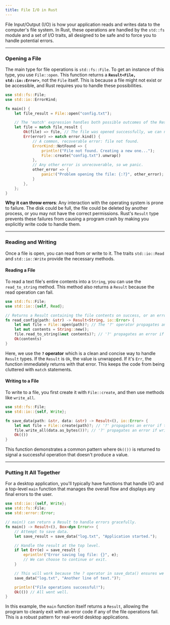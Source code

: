 ```yaml
---
title: File I/O in Rust
---
```


File Input/Output (I/O) is how your application reads and writes data to the computer's file system. In Rust, these operations are handled by the `std::fs` module and a set of I/O traits, all designed to be safe and to force you to handle potential errors.

---

### Opening a File

The main type for file operations is `std::fs::File`. To get an instance of this type, you use `File::open`. This function returns a **`Result<File, std::io::Error>`**, not the `File` itself. This is because a file might not exist or be accessible, and Rust requires you to handle these possibilities.

```rust
use std::fs::File;
use std::io::ErrorKind;

fn main() {
    let file_result = File::open("config.txt");

    // The 'match' expression handles both possible outcomes of the Result.
    let file = match file_result {
        Ok(file) => file, // The file was opened successfully, we can now use it.
        Err(error) => match error.kind() {
            // A common, recoverable error: file not found.
            ErrorKind::NotFound => {
                println!("File not found. Creating a new one...");
                File::create("config.txt").unwrap()
            },
            // Any other error is unrecoverable, so we panic.
            other_error => {
                panic!("Problem opening the file: {:?}", other_error);
            }
        },
    };
}
```

**Why it can throw errors**: Any interaction with the operating system is prone to failure. The disk could be full, the file could be deleted by another process, or you may not have the correct permissions. Rust's `Result` type prevents these failures from causing a program crash by making you explicitly write code to handle them.

---

### Reading and Writing

Once a file is open, you can read from or write to it. The traits `std::io::Read` and `std::io::Write` provide the necessary methods.

#### Reading a File

To read a text file's entire contents into a `String`, you can use the `read_to_string` method. This method also returns a `Result` because the read operation can fail.

```rust
use std::fs::File;
use std::io::{self, Read};

// Returns a Result containing the file contents on success, or an error on failure.
fn read_config(path: &str) -> Result<String, io::Error> {
    let mut file = File::open(path)?; // The '?' operator propagates an error if the file can't be opened.
    let mut contents = String::new();
    file.read_to_string(&mut contents)?; // '?' propagates an error if reading fails.
    Ok(contents)
}
```

Here, we use the **`?` operator** which is a clean and concise way to handle `Result` types. If the `Result` is `Ok`, the value is unwrapped. If it's `Err`, the function immediately returns with that error. This keeps the code from being cluttered with `match` statements.

#### Writing to a File

To write to a file, you first create it with `File::create`, and then use methods like `write_all`.

```rust
use std::fs::File;
use std::io::{self, Write};

fn save_data(path: &str, data: &str) -> Result<(), io::Error> {
    let mut file = File::create(path)?; // '?' propagates an error if the file can't be created.
    file.write_all(data.as_bytes())?; // '?' propagates an error if writing fails.
    Ok(())
}
```

This function demonstrates a common pattern where `Ok(())` is returned to signal a successful operation that doesn't produce a value.

---

### Putting It All Together

For a desktop application, you'll typically have functions that handle I/O and a top-level `main` function that manages the overall flow and displays any final errors to the user.

```rust
use std::io::{self, Write};
use std::fs::File;
use std::error::Error;

// main() can return a Result to handle errors gracefully.
fn main() -> Result<(), Box<dyn Error>> {
    // Attempt to save data.
    let save_result = save_data("log.txt", "Application started.");

    // Handle the result at the top level.
    if let Err(e) = save_result {
        eprintln!("Error saving log file: {}", e);
        // We can choose to continue or exit.
    }

    // This will work because the ? operator in save_data() ensures we get an error if saving fails.
    save_data("log.txt", "Another line of text.")?;

    println!("File operations successful!");
    Ok(()) // All went well.
}
```

In this example, the `main` function itself returns a `Result`, allowing the program to cleanly exit with an error code if any of the file operations fail. This is a robust pattern for real-world desktop applications.
